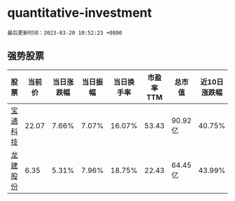 # quantitative-investment

`最后更新时间：2023-03-20 10:52:23 +0800`

## 强势股票

|股票|当前价|当日涨跌幅|当日振幅|当日换手率|市盈率TTM|总市值|近10日涨跌幅|
|----|----|----|----|----|----|----|----|
|[宝通科技](https://xueqiu.com/S/SZ300031)|22.07|7.66%|7.07%|16.07%|53.43|90.92亿|40.75%|
|[龙建股份](https://xueqiu.com/S/SH600853)|6.35|5.31%|7.96%|18.75%|22.43|64.45亿|43.99%|
